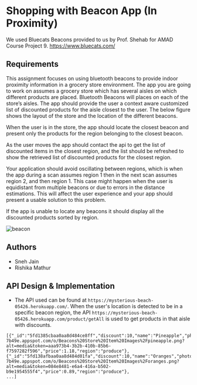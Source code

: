 # Shopping with Beacon App (In Proximity)

We used Bluecats Beacons provided to us by Prof. Shehab for AMAD Course Project 9. https://www.bluecats.com/

## Requirements
This assignment focuses on using bluetooth beacons to provide indoor proximity information in a grocery store environment. The app you are going to work on assumes a grocery store which has several aisles on which different products are placed. Bluetooth Beacons will places on each of the store’s aisles. The app should provide the user a context aware customized list of discounted products for the aisle closest to the user. The below figure shows the layout of the store and the location of the different beacons.

When the user is in the store, the app should locate the closest beacon and present only the products for the region belonging to the closest beacon.

As the user moves the app should contact the api to get the list of discounted items in the closest region, and the list should be refreshed to show the retrieved list of discounted products for the closest region.

Your application should avoid oscillating between regions, which is when the app during a scan assumes region 1 then in the next scan assumes region 2, and then region 1. This case might happen when the user is equidistant from multiple beacons or due to errors in the distance estimations. This will affect the user experience and your app should present a usable solution to this problem.

If the app is unable to locate any beacons it should display all the discounted products sorted by region.

![beacon](https://imgur.com/FrV8gSu.png)

## Authors
- Sneh Jain
- Rishika Mathur

## API Design & Implementation

- The API used can be found at `https://mysterious-beach-05426.herokuapp.com/`. When the user's location is
detected to be in a specific beacon region, the API `https://mysterious-beach-05426.herokuapp.com/product/getAll` is used to get products in that aisle with discounts.

```
[{"_id":"5fd1385cbaa0aa8d484ce8ff","discount":10,"name":"Pineapple","photo":"https://firebasestorage.googleapis.com/v0/b/chatroom-7b49e.appspot.com/o/Beacons%20Store%20Item%20Images%2Fpineapple.png?alt=media&token=aaa973b4-3b2b-410b-85b6-f7597282f596","price":1.18,"region":"produce"},
{"_id":"5fd138afbaa0aa8d484d01fa","discount":10,"name":"Oranges","photo":"https://firebasestorage.googleapis.com/v0/b/chatroom-7b49e.appspot.com/o/Beacons%20Store%20Item%20Images%2Foranges.png?alt=media&token=084e8481-e6a4-416a-b502-b9e1954555f4","price":0.89,"region":"produce"},
...]
```
